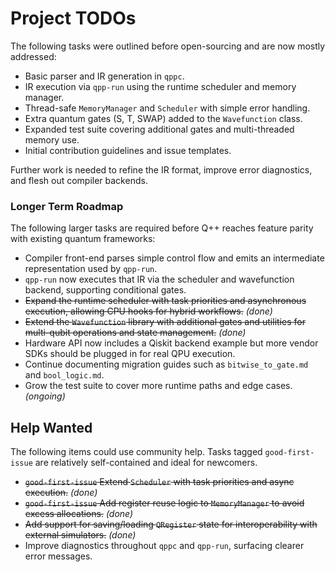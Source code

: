 # Project TODOs

The following tasks were outlined before open-sourcing and are now mostly addressed:

- Basic parser and IR generation in `qppc`.
- IR execution via `qpp-run` using the runtime scheduler and memory manager.
- Thread-safe `MemoryManager` and `Scheduler` with simple error handling.
- Extra quantum gates (S, T, SWAP) added to the `Wavefunction` class.
- Expanded test suite covering additional gates and multi-threaded memory use.
- Initial contribution guidelines and issue templates.

Further work is needed to refine the IR format, improve error diagnostics, and flesh out compiler backends.

### Longer Term Roadmap

The following larger tasks are required before Q++ reaches feature parity with existing quantum frameworks:

- Compiler front-end parses simple control flow and emits an intermediate representation used by `qpp-run`.
- `qpp-run` now executes that IR via the scheduler and wavefunction backend, supporting conditional gates.
- ~~Expand the runtime scheduler with task priorities and asynchronous execution, allowing CPU hooks for hybrid workflows.~~ *(done)*
- ~~Extend the `Wavefunction` library with additional gates and utilities for multi-qubit operations and state management.~~ *(done)*
- Hardware API now includes a Qiskit backend example but more vendor SDKs should be plugged in for real QPU execution.
- Continue documenting migration guides such as `bitwise_to_gate.md` and `bool_logic.md`.
- Grow the test suite to cover more runtime paths and edge cases. *(ongoing)*

## Help Wanted

The following items could use community help. Tasks tagged `good-first-issue`
are relatively self-contained and ideal for newcomers.

- ~~`good-first-issue` Extend `Scheduler` with task priorities and async execution.~~ *(done)*
- ~~`good-first-issue` Add register reuse logic to `MemoryManager` to avoid excess
  allocations.~~ *(done)*
- ~~Add support for saving/loading `QRegister` state for interoperability with
  external simulators.~~ *(done)*
- Improve diagnostics throughout `qppc` and `qpp-run`, surfacing clearer error
  messages.

